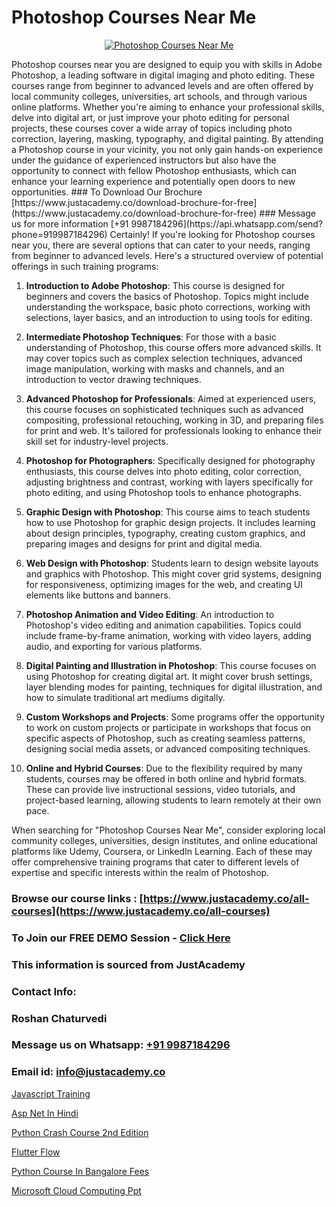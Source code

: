 # Photoshop Courses Near Me

<p align="center">
  <a href="https://justacademy.co/course-detail/photoshop-training">
    <img src="https://justacademy.co/storage2/course_image/1676637576_course_image.webp" alt="Photoshop Courses Near Me">
  </a>
</p>
Photoshop courses near you are designed to equip you with skills in Adobe Photoshop, a leading software in digital imaging and photo editing. These courses range from beginner to advanced levels and are often offered by local community colleges, universities, art schools, and through various online platforms. Whether you're aiming to enhance your professional skills, delve into digital art, or just improve your photo editing for personal projects, these courses cover a wide array of topics including photo correction, layering, masking, typography, and digital painting. By attending a Photoshop course in your vicinity, you not only gain hands-on experience under the guidance of experienced instructors but also have the opportunity to connect with fellow Photoshop enthusiasts, which can enhance your learning experience and potentially open doors to new opportunities.
### To Download Our Brochure [https://www.justacademy.co/download-brochure-for-free](https://www.justacademy.co/download-brochure-for-free)
### Message us for more information [+91 9987184296](https://api.whatsapp.com/send?phone=919987184296)
Certainly! If you're looking for Photoshop courses near you, there are several options that can cater to your needs, ranging from beginner to advanced levels. Here's a structured overview of potential offerings in such training programs:

1) **Introduction to Adobe Photoshop**: This course is designed for beginners and covers the basics of Photoshop. Topics might include understanding the workspace, basic photo corrections, working with selections, layer basics, and an introduction to using tools for editing.

2) **Intermediate Photoshop Techniques**: For those with a basic understanding of Photoshop, this course offers more advanced skills. It may cover topics such as complex selection techniques, advanced image manipulation, working with masks and channels, and an introduction to vector drawing techniques.

3) **Advanced Photoshop for Professionals**: Aimed at experienced users, this course focuses on sophisticated techniques such as advanced compositing, professional retouching, working in 3D, and preparing files for print and web. It's tailored for professionals looking to enhance their skill set for industry-level projects.

4) **Photoshop for Photographers**: Specifically designed for photography enthusiasts, this course delves into photo editing, color correction, adjusting brightness and contrast, working with layers specifically for photo editing, and using Photoshop tools to enhance photographs.

5) **Graphic Design with Photoshop**: This course aims to teach students how to use Photoshop for graphic design projects. It includes learning about design principles, typography, creating custom graphics, and preparing images and designs for print and digital media.

6) **Web Design with Photoshop**: Students learn to design website layouts and graphics with Photoshop. This might cover grid systems, designing for responsiveness, optimizing images for the web, and creating UI elements like buttons and banners.

7) **Photoshop Animation and Video Editing**: An introduction to Photoshop's video editing and animation capabilities. Topics could include frame-by-frame animation, working with video layers, adding audio, and exporting for various platforms.

8) **Digital Painting and Illustration in Photoshop**: This course focuses on using Photoshop for creating digital art. It might cover brush settings, layer blending modes for painting, techniques for digital illustration, and how to simulate traditional art mediums digitally.

9) **Custom Workshops and Projects**: Some programs offer the opportunity to work on custom projects or participate in workshops that focus on specific aspects of Photoshop, such as creating seamless patterns, designing social media assets, or advanced compositing techniques.

10) **Online and Hybrid Courses**: Due to the flexibility required by many students, courses may be offered in both online and hybrid formats. These can provide live instructional sessions, video tutorials, and project-based learning, allowing students to learn remotely at their own pace.

When searching for "Photoshop Courses Near Me", consider exploring local community colleges, universities, design institutes, and online educational platforms like Udemy, Coursera, or LinkedIn Learning. Each of these may offer comprehensive training programs that cater to different levels of expertise and specific interests within the realm of Photoshop.

### Browse our course links : [https://www.justacademy.co/all-courses](https://www.justacademy.co/all-courses) 
### To Join our FREE DEMO Session - [Click Here](https://www.justacademy.co/register-for-course-demo)


### This information is sourced from JustAcademy
### Contact Info:
### Roshan Chaturvedi
### Message us on Whatsapp: [+91 9987184296](https://api.whatsapp.com/send?phone=919987184296)
### Email id: [info@justacademy.co](mailto:info@justacademy.co)
                
[Javascript Training](https://www.linkedin.com/pulse/javascript-training-justacademy-chandigarh-oei5c?trackingId=Y8hmk29cgCsViyMWsuIfHQ%3D%3D&lipi=urn%3Ali%3Apage%3Ad_flagship3_company_admin%3BGsnT7fdrREqkLqUmImc0GQ%3D%3D)

[Asp Net In Hindi](https://www.linkedin.com/pulse/asp-net-hindi-justacademy-new-york-uuzhf?trackingId=qGmVO70RVejaLBOOGAuK7Q%3D%3D&lipi=urn%3Ali%3Apage%3Ad_flagship3_company_admin%3BZk%2BEqLRRSPWLWPbe%2FjHbmQ%3D%3D)

[Python Crash Course 2nd Edition](https://medium.com/@shivamja27/python-crash-course-2nd-edition-4055fb7c4a81)

[Flutter Flow](https://medium.com/@akanshapatil/flutter-flow-10dd594e9fb6)

[Python Course In Bangalore Fees](https://justacademyin.github.io/justacademy/python-course-in-bangalore-fees)

[Microsoft Cloud Computing Ppt](https://justacademyin.github.io/justacademy/microsoft-cloud-computing-ppt)

